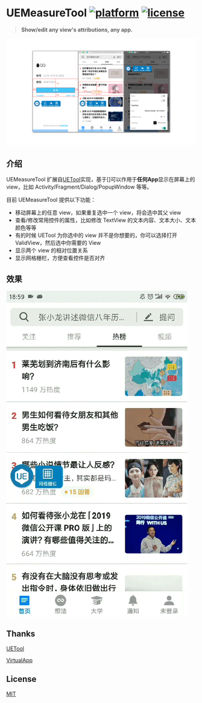 UEMeasureTool [![platform](https://img.shields.io/badge/platform-android-brightgreen.svg)](https://developer.android.com/index.html) [![license](https://img.shields.io/badge/license-MIT-green.svg)](https://github.com/eleme/UETool/blob/master/LICENSE)
======

>**Show/edit any view's attributions, any app.**

![UEMeasureTool](pic/1.png)

## 介绍

UEMeasureTool 扩展自[UETool](https://github.com/eleme/UETool)实现，基于[]可以作用于**任何App**显示在屏幕上的 view，比如 Activity/Fragment/Dialog/PopupWindow 等等。

目前 UEMeasureTool 提供以下功能：

- 移动屏幕上的任意 view，如果重复选中一个 view，将会选中其父 view
- 查看/修改常用控件的属性，比如修改 TextView 的文本内容、文本大小、文本颜色等等
- 有的时候 UETool 为你选中的 view 并不是你想要的，你可以选择打开 ValidView，然后选中你需要的 View
- 显示两个 view 的相对位置关系
- 显示网格栅栏，方便查看控件是否对齐

## 效果
![UEMeasureTool](pic/2.gif)


## Thanks
[UETool](https://github.com/eleme/UETool)

[VirtualApp](https://github.com/asLody/VirtualApp)

## License

[MIT](http://opensource.org/licenses/MIT)